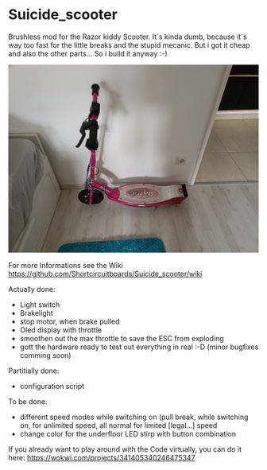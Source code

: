 # Suicide_scooter
Brushless mod for the Razor kiddy Scooter. It´s kinda dumb, because it´s way too fast for the little breaks and the stupid mecanic. But i got it cheap and also the other
parts... So i build it anyway :-)

<img src="/images/Scooter_done_side.jpg" alt="Sidefiew" title="finished project">


For more Informations see the Wiki https://github.com/Shortcircuitboards/Suicide_scooter/wiki

Actually done:
- Light switch
- Brakelight
- stop motor, when brake pulled
- Oled display with throttle
- smoothen out the max throttle to save the ESC from exploding
- gott the hardware ready to test out everything in real :-D (minor bugfixes comming soon)

Partitially done:
- configuration script

To be done:
- different speed modes while switching on (pull break, while switching on, for unlimited speed, all normal for limited [legal...] speed
- change color for the underfloor LED stirp with button combination

If you already want to play around with the Code virtually, you can do it here: https://wokwi.com/projects/341405340246475347
